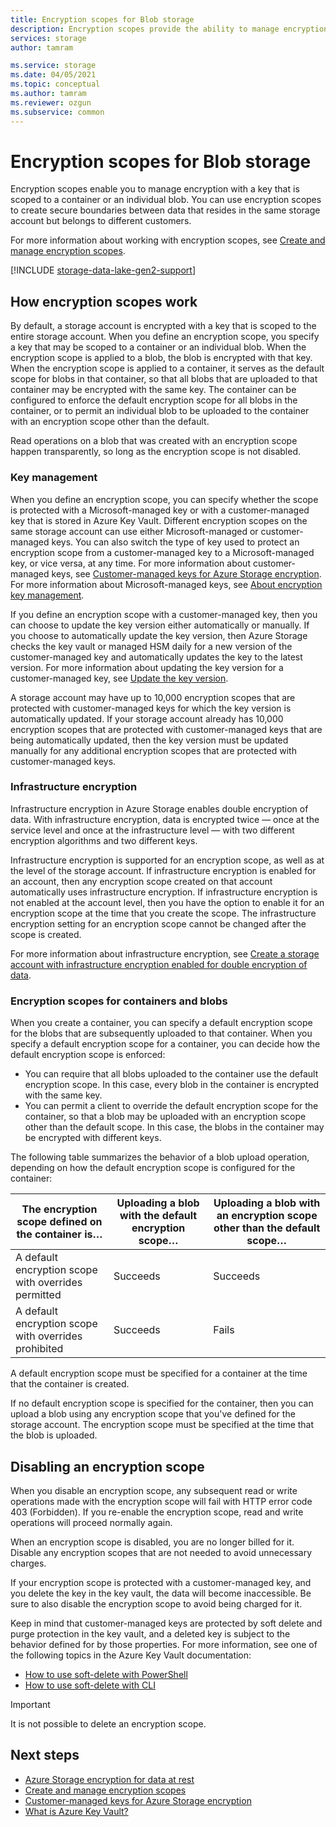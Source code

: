 ```yaml
---
title: Encryption scopes for Blob storage
description: Encryption scopes provide the ability to manage encryption at the level of the container or an individual blob. You can use encryption scopes to create secure boundaries between data that resides in the same storage account but belongs to different customers.
services: storage
author: tamram

ms.service: storage
ms.date: 04/05/2021
ms.topic: conceptual
ms.author: tamram
ms.reviewer: ozgun
ms.subservice: common
---
```


# Encryption scopes for Blob storage

Encryption scopes enable you to manage encryption with a key that is scoped to a container or an individual blob. You can use encryption scopes to create secure boundaries between data that resides in the same storage account but belongs to different customers.

For more information about working with encryption scopes, see [Create and manage encryption scopes](encryption-scope-manage.md).

[!INCLUDE [storage-data-lake-gen2-support](../../../includes/storage-data-lake-gen2-support.md)]

## How encryption scopes work

By default, a storage account is encrypted with a key that is scoped to the entire storage account. When you define an encryption scope, you specify a key that may be scoped to a container or an individual blob. When the encryption scope is applied to a blob, the blob is encrypted with that key. When the encryption scope is applied to a container, it serves as the default scope for blobs in that container, so that all blobs that are uploaded to that container may be encrypted with the same key. The container can be configured to enforce the default encryption scope for all blobs in the container, or to permit an individual blob to be uploaded to the container with an encryption scope other than the default.

Read operations on a blob that was created with an encryption scope happen transparently, so long as the encryption scope is not disabled.

### Key management

When you define an encryption scope, you can specify whether the scope is protected with a Microsoft-managed key or with a customer-managed key that is stored in Azure Key Vault. Different encryption scopes on the same storage account can use either Microsoft-managed or customer-managed keys. You can also switch the type of key used to protect an encryption scope from a customer-managed key to  a Microsoft-managed key, or vice versa, at any time. For more information about customer-managed keys, see [Customer-managed keys for Azure Storage encryption](../common/customer-managed-keys-overview.md). For more information about Microsoft-managed keys, see [About encryption key management](../common/storage-service-encryption.md#about-encryption-key-management).

If you define an encryption scope with a customer-managed key, then you can choose to update the key version either automatically or manually. If you choose to automatically update the key version, then Azure Storage checks the key vault or managed HSM daily for a new version of the customer-managed key and automatically updates the key to the latest version. For more information about updating the key version for a customer-managed key, see [Update the key version](../common/customer-managed-keys-overview.md#update-the-key-version).

A storage account may have up to 10,000 encryption scopes that are protected with customer-managed keys for which the key version is automatically updated. If your storage account already has 10,000 encryption scopes that are protected with customer-managed keys that are being automatically updated, then the key version must be updated manually for any additional encryption scopes that are protected with customer-managed keys.  

### Infrastructure encryption

Infrastructure encryption in Azure Storage enables double encryption of data. With infrastructure encryption, data is encrypted twice &mdash; once at the service level and once at the infrastructure level &mdash; with two different encryption algorithms and two different keys.

Infrastructure encryption is supported for an encryption scope, as well as at the level of the storage account. If infrastructure encryption is enabled for an account, then any encryption scope created on that account automatically uses infrastructure encryption. If infrastructure encryption is not enabled at the account level, then you have the option to enable it for an encryption scope at the time that you create the scope. The infrastructure encryption setting for an encryption scope cannot be changed after the scope is created.

For more information about infrastructure encryption, see [Create a storage account with infrastructure encryption enabled for double encryption of data](../common/infrastructure-encryption-enable.md).

### Encryption scopes for containers and blobs

When you create a container, you can specify a default encryption scope for the blobs that are subsequently uploaded to that container. When you specify a default encryption scope for a container, you can decide how the default encryption scope is enforced:

- You can require that all blobs uploaded to the container use the default encryption scope. In this case, every blob in the container is encrypted with the same key.
- You can permit a client to override the default encryption scope for the container, so that a blob may be uploaded with an encryption scope other than the default scope. In this case, the blobs in the container may be encrypted with different keys.

The following table summarizes the behavior of a blob upload operation, depending on how the default encryption scope is configured for the container:

| The encryption scope defined on the container is… | Uploading a blob with the default encryption scope… | Uploading a blob with an encryption scope other than the default scope… |
|--|--|--|
| A default encryption scope with overrides permitted | Succeeds | Succeeds |
| A default encryption scope with overrides prohibited | Succeeds | Fails |

A default encryption scope must be specified for a container at the time that the container is created.

If no default encryption scope is specified for the container, then you can upload a blob using any encryption scope that you've defined for the storage account. The encryption scope must be specified at the time that the blob is uploaded.

## Disabling an encryption scope

When you disable an encryption scope, any subsequent read or write operations made with the encryption scope will fail with HTTP error code 403 (Forbidden). If you re-enable the encryption scope, read and write operations will proceed normally again.

When an encryption scope is disabled, you are no longer billed for it. Disable any encryption scopes that are not needed to avoid unnecessary charges.

If your encryption scope is protected with a customer-managed key, and you delete the key in the key vault, the data will become inaccessible. Be sure to also disable the encryption scope to avoid being charged for it.

Keep in mind that customer-managed keys are protected by soft delete and purge protection in the key vault, and a deleted key is subject to the behavior defined for by those properties. For more information, see one of the following topics in the Azure Key Vault documentation:

- [How to use soft-delete with PowerShell](../../key-vault/general/key-vault-recovery.md)
- [How to use soft-delete with CLI](../../key-vault/general/key-vault-recovery.md)

> [!IMPORTANT]
> It is not possible to delete an encryption scope.

## Next steps

- [Azure Storage encryption for data at rest](../common/storage-service-encryption.md)
- [Create and manage encryption scopes](encryption-scope-manage.md)
- [Customer-managed keys for Azure Storage encryption](../common/customer-managed-keys-overview.md)
- [What is Azure Key Vault?](../../key-vault/general/overview.md)